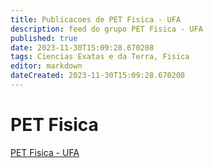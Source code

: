 ```yaml
---
title: Publicacoes de PET Fisica - UFA 
description: feed do grupo PET Fisica - UFA
published: true
date: 2023-11-30T15:09:28.670208
tags: Ciencias Exatas e da Terra, Fisica
editor: markdown
dateCreated: 2023-11-30T15:09:28.670208
---
```


# PET Fisica
[PET Fisica - UFA](/grupo/210PETFisicaUFA.md)